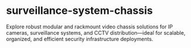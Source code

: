 # surveillance-system-chassis
Explore robust modular and rackmount video chassis solutions for IP cameras, surveillance systems, and CCTV distribution—ideal for scalable, organized, and efficient security infrastructure deployments.
